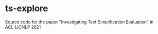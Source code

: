 # ts-explore
Source code for the paper "Investigating Text Simplification Evaluation" in ACL-IJCNLP 2021

